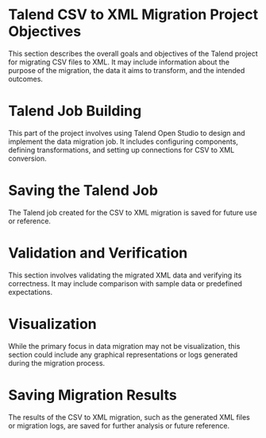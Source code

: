 # Talend CSV to XML Migration Project Objectives

This section describes the overall goals and objectives of the Talend project for migrating CSV files to XML. It may include information about the purpose of the migration, the data it aims to transform, and the intended outcomes.

# Talend Job Building

This part of the project involves using Talend Open Studio to design and implement the data migration job. It includes configuring components, defining transformations, and setting up connections for CSV to XML conversion.

# Saving the Talend Job

The Talend job created for the CSV to XML migration is saved for future use or reference.

# Validation and Verification

This section involves validating the migrated XML data and verifying its correctness. It may include comparison with sample data or predefined expectations.

# Visualization

While the primary focus in data migration may not be visualization, this section could include any graphical representations or logs generated during the migration process.

# Saving Migration Results

The results of the CSV to XML migration, such as the generated XML files or migration logs, are saved for further analysis or future reference.
